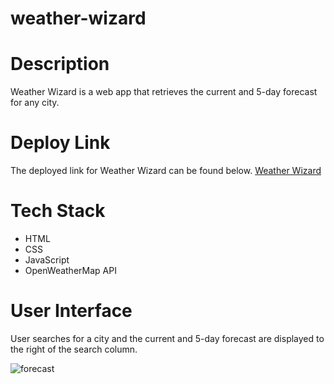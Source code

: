 # weather-wizard

<h1>Description</h1>
<p>Weather Wizard is a web app that retrieves the current and 5-day forecast for any city.</p>

<h1>Deploy Link</h1>
The deployed link for Weather Wizard can be found below.
<a href="https://ktkyletran.github.io/weather-wizard/" target="_blank">Weather Wizard</a>

<h1>Tech Stack</h1>
<ul>
    <li>HTML</li>
    <li>CSS</li>
    <li>JavaScript</li>
    <li>OpenWeatherMap API</li>
</ul>

<h1>User Interface</h1>
<p>User searches for a city and the current and 5-day forecast are displayed to the right of the search column.</p>

![forecast](https://user-images.githubusercontent.com/72889560/106843682-319ff600-666c-11eb-93ef-0c007a796d42.gif)


